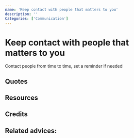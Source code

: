 ```yaml
---
name: 'Keep contact with people that matters to you'
description: ''
Categories: ['Communication']
---
```

# Keep contact with people that matters to you

Contact people from time to time, set a reminder if needed


## Quotes

## Resources

## Credits

## Related advices:

